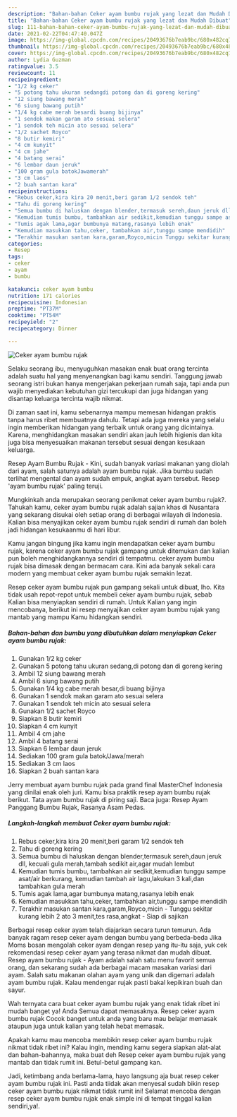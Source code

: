 ```yaml
---
description: "Bahan-bahan Ceker ayam bumbu rujak yang lezat dan Mudah Dibuat"
title: "Bahan-bahan Ceker ayam bumbu rujak yang lezat dan Mudah Dibuat"
slug: 111-bahan-bahan-ceker-ayam-bumbu-rujak-yang-lezat-dan-mudah-dibuat
date: 2021-02-22T04:47:40.047Z
image: https://img-global.cpcdn.com/recipes/20493676b7eab9bc/680x482cq70/ceker-ayam-bumbu-rujak-foto-resep-utama.jpg
thumbnail: https://img-global.cpcdn.com/recipes/20493676b7eab9bc/680x482cq70/ceker-ayam-bumbu-rujak-foto-resep-utama.jpg
cover: https://img-global.cpcdn.com/recipes/20493676b7eab9bc/680x482cq70/ceker-ayam-bumbu-rujak-foto-resep-utama.jpg
author: Lydia Guzman
ratingvalue: 3.5
reviewcount: 11
recipeingredient:
- "1/2 kg ceker"
- "5 potong tahu ukuran sedangdi potong dan di goreng kering"
- "12 siung bawang merah"
- "6 siung bawang putih"
- "1/4 kg cabe merah besardi buang bijinya"
- "1 sendok makan garam ato sesuai selera"
- "1 sendok teh micin ato sesuai selera"
- "1/2 sachet Royco"
- "8 butir kemiri"
- "4 cm kunyit"
- "4 cm jahe"
- "4 batang serai"
- "6 lembar daun jeruk"
- "100 gram gula batokJawamerah"
- "3 cm laos"
- "2 buah santan kara"
recipeinstructions:
- "Rebus ceker,kira kira 20 menit,beri garam 1/2 sendok teh"
- "Tahu di goreng kering"
- "Semua bumbu di haluskan dengan blender,termasuk sereh,daun jeruk dll, kecuali gula merah,tambah sedikit air,agar mudah lembut"
- "Kemudian tumis bumbu, tambahkan air sedikit,kemudian tunggu sampe asat/air berkurang, kemudian tambah air lagu,lakukan 3 kali,dan tambahkan gula merah"
- "Tumis agak lama,agar bumbunya matang,rasanya lebih enak"
- "Kemudian masukkan tahu,ceker, tambahkan air,tunggu sampe mendidih"
- "Terakhir masukan santan kara,garam,Royco,micin Tunggu sekitar kurang lebih 2 ato 3 menit,tes rasa,angkat Siap di sajikan"
categories:
- Resep
tags:
- ceker
- ayam
- bumbu

katakunci: ceker ayam bumbu 
nutrition: 171 calories
recipecuisine: Indonesian
preptime: "PT37M"
cooktime: "PT54M"
recipeyield: "2"
recipecategory: Dinner

---
```



![Ceker ayam bumbu rujak](https://img-global.cpcdn.com/recipes/20493676b7eab9bc/680x482cq70/ceker-ayam-bumbu-rujak-foto-resep-utama.jpg)

Selaku seorang ibu, menyuguhkan masakan enak buat orang tercinta adalah suatu hal yang menyenangkan bagi kamu sendiri. Tanggung jawab seorang istri bukan hanya mengerjakan pekerjaan rumah saja, tapi anda pun wajib menyediakan kebutuhan gizi tercukupi dan juga hidangan yang disantap keluarga tercinta wajib nikmat.

Di zaman  saat ini, kamu sebenarnya mampu memesan hidangan praktis tanpa harus ribet membuatnya dahulu. Tetapi ada juga mereka yang selalu ingin memberikan hidangan yang terbaik untuk orang yang dicintainya. Karena, menghidangkan masakan sendiri akan jauh lebih higienis dan kita juga bisa menyesuaikan makanan tersebut sesuai dengan kesukaan keluarga. 

Resep Ayam Bumbu Rujak - Kini, sudah banyak variasi makanan yang diolah dari ayam, salah satunya adalah ayam bumbu rujak. Jika bumbu sudah terlihat mengental dan ayam sudah empuk, angkat ayam tersebut. Resep &#39;ayam bumbu rujak&#39; paling teruji.

Mungkinkah anda merupakan seorang penikmat ceker ayam bumbu rujak?. Tahukah kamu, ceker ayam bumbu rujak adalah sajian khas di Nusantara yang sekarang disukai oleh setiap orang di berbagai wilayah di Indonesia. Kalian bisa menyajikan ceker ayam bumbu rujak sendiri di rumah dan boleh jadi hidangan kesukaanmu di hari libur.

Kamu jangan bingung jika kamu ingin mendapatkan ceker ayam bumbu rujak, karena ceker ayam bumbu rujak gampang untuk ditemukan dan kalian pun boleh menghidangkannya sendiri di tempatmu. ceker ayam bumbu rujak bisa dimasak dengan bermacam cara. Kini ada banyak sekali cara modern yang membuat ceker ayam bumbu rujak semakin lezat.

Resep ceker ayam bumbu rujak pun gampang sekali untuk dibuat, lho. Kita tidak usah repot-repot untuk membeli ceker ayam bumbu rujak, sebab Kalian bisa menyiapkan sendiri di rumah. Untuk Kalian yang ingin mencobanya, berikut ini resep menyajikan ceker ayam bumbu rujak yang mantab yang mampu Kamu hidangkan sendiri.

<!--inarticleads1-->

##### Bahan-bahan dan bumbu yang dibutuhkan dalam menyiapkan Ceker ayam bumbu rujak:

1. Gunakan 1/2 kg ceker
1. Gunakan 5 potong tahu ukuran sedang,di potong dan di goreng kering
1. Ambil 12 siung bawang merah
1. Ambil 6 siung bawang putih
1. Gunakan 1/4 kg cabe merah besar,di buang bijinya
1. Gunakan 1 sendok makan garam ato sesuai selera
1. Gunakan 1 sendok teh micin ato sesuai selera
1. Gunakan 1/2 sachet Royco
1. Siapkan 8 butir kemiri
1. Siapkan 4 cm kunyit
1. Ambil 4 cm jahe
1. Ambil 4 batang serai
1. Siapkan 6 lembar daun jeruk
1. Sediakan 100 gram gula batok/Jawa/merah
1. Sediakan 3 cm laos
1. Siapkan 2 buah santan kara


Jerry membuat ayam bumbu rujak pada grand final MasterChef Indonesia yang dinilai enak oleh juri. Kamu bisa praktik resep ayam bumbu rujak berikut. Tata ayam bumbu rujak di piring saji. Baca juga: Resep Ayam Panggang Bumbu Rujak, Rasanya Asam Pedas. 

<!--inarticleads2-->

##### Langkah-langkah membuat Ceker ayam bumbu rujak:

1. Rebus ceker,kira kira 20 menit,beri garam 1/2 sendok teh
1. Tahu di goreng kering
1. Semua bumbu di haluskan dengan blender,termasuk sereh,daun jeruk dll, kecuali gula merah,tambah sedikit air,agar mudah lembut
1. Kemudian tumis bumbu, tambahkan air sedikit,kemudian tunggu sampe asat/air berkurang, kemudian tambah air lagu,lakukan 3 kali,dan tambahkan gula merah
1. Tumis agak lama,agar bumbunya matang,rasanya lebih enak
1. Kemudian masukkan tahu,ceker, tambahkan air,tunggu sampe mendidih
1. Terakhir masukan santan kara,garam,Royco,micin - Tunggu sekitar kurang lebih 2 ato 3 menit,tes rasa,angkat - Siap di sajikan


Berbagai resep ceker ayam telah diajarkan secara turun temurun. Ada banyak ragam resep ceker ayam dengan bumbu yang berbeda-beda Jika Moms bosan mengolah ceker ayam dengan resep yang itu-itu saja, yuk cek rekomendasi resep ceker ayam yang terasa nikmat dan mudah dibuat. Resep ayam bumbu rujak - Ayam adalah salah satu menu favorit semua orang, dan sekarang sudah ada berbagai macam masakan variasi dari ayam. Salah satu makanan olahan ayam yang unik dan digemari adalah ayam bumbu rujak. Kalau mendengar rujak pasti bakal kepikiran buah dan sayur. 

Wah ternyata cara buat ceker ayam bumbu rujak yang enak tidak ribet ini mudah banget ya! Anda Semua dapat memasaknya. Resep ceker ayam bumbu rujak Cocok banget untuk anda yang baru mau belajar memasak ataupun juga untuk kalian yang telah hebat memasak.

Apakah kamu mau mencoba membikin resep ceker ayam bumbu rujak nikmat tidak ribet ini? Kalau ingin, mending kamu segera siapkan alat-alat dan bahan-bahannya, maka buat deh Resep ceker ayam bumbu rujak yang mantab dan tidak rumit ini. Betul-betul gampang kan. 

Jadi, ketimbang anda berlama-lama, hayo langsung aja buat resep ceker ayam bumbu rujak ini. Pasti anda tiidak akan menyesal sudah bikin resep ceker ayam bumbu rujak nikmat tidak rumit ini! Selamat mencoba dengan resep ceker ayam bumbu rujak enak simple ini di tempat tinggal kalian sendiri,ya!.

